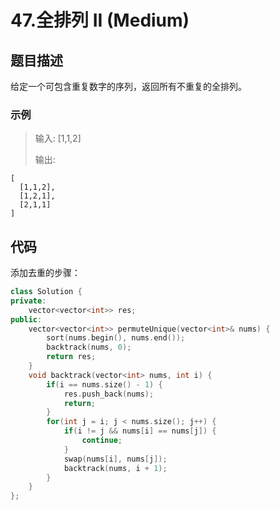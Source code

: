 # 47.全排列 II (Medium)

## 题目描述

给定一个可包含重复数字的序列，返回所有不重复的全排列。

### 示例

> 输入: [1,1,2]
>
> 输出:

```
[
  [1,1,2],
  [1,2,1],
  [2,1,1]
]
```

## 代码

添加去重的步骤：

```c++
class Solution {
private:
    vector<vector<int>> res;
public:
    vector<vector<int>> permuteUnique(vector<int>& nums) {
        sort(nums.begin(), nums.end());
        backtrack(nums, 0);
        return res;
    }
    void backtrack(vector<int> nums, int i) {
        if(i == nums.size() - 1) {
            res.push_back(nums);
            return;
        }
        for(int j = i; j < nums.size(); j++) {
            if(i != j && nums[i] == nums[j]) {
                continue;
            }
            swap(nums[i], nums[j]);
            backtrack(nums, i + 1);
        }
    }
};

```
